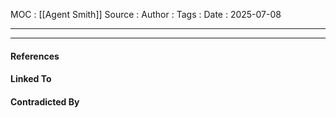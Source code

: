 
MOC : [[Agent Smith]]
Source : 
Author : 
Tags : 
Date : 2025-07-08
***

***
#### References

#### Linked To

#### Contradicted By